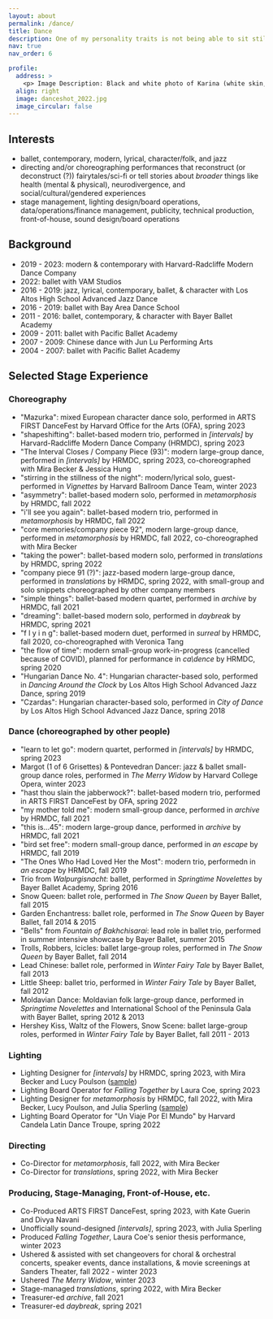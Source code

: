 ```yaml
---
layout: about
permalink: /dance/
title: Dance
description: One of my personality traits is not being able to sit still for more than 7 minutes unless absolutely needed
nav: true
nav_order: 6

profile:
  address: >
    <p> Image Description: Black and white photo of Karina (white skin, brown hair, red button-down, black leggings, white socks, blue mask) doing an attitude to the back on stage. </p>
  align: right
  image: danceshot_2022.jpg
  image_circular: false  
---
```


## Interests
- ballet, contemporary, modern, lyrical, character/folk, and jazz  
- directing and/or choreographing performances that reconstruct (or deconstruct (?)) fairytales/sci-fi or tell stories about *broader* things like health (mental & physical), neurodivergence, and social/cultural/gendered experiences
- stage management, lighting design/board operations, data/operations/finance management, publicity, technical production, front-of-house, sound design/board operations

## Background
- 2019 - 2023: modern & contemporary with Harvard-Radcliffe Modern Dance Company
- 2022: ballet with VAM Studios
- 2016 - 2019: jazz, lyrical, contemporary, ballet, & character with Los Altos High School Advanced Jazz Dance
- 2016 - 2019: ballet with Bay Area Dance School
- 2011 - 2016: ballet, contemporary, & character with Bayer Ballet Academy
- 2009 - 2011: ballet with Pacific Ballet Academy
- 2007 - 2009: Chinese dance with Jun Lu Performing Arts
- 2004 - 2007: ballet with Pacific Ballet Academy

## Selected Stage Experience
### Choreography
- "Mazurka": mixed European character dance solo, performed in ARTS FIRST DanceFest by Harvard Office for the Arts (OFA), spring 2023
- "shapeshifting": ballet-based modern trio, performed in *[intervals]* by Harvard-Radcliffe Modern Dance Company (HRMDC), spring 2023
- "The Interval Closes / Company Piece (93)": modern large-group dance, performed in *[intervals]* by HRMDC, spring 2023, co-choreographed with Mira Becker & Jessica Hung
- "stirring in the stillness of the night": modern/lyrical solo, guest-performed in *Vignettes* by Harvard Ballroom Dance Team, winter 2023
- "asymmetry": ballet-based modern solo, performed in *metamorphosis* by HRMDC, fall 2022
- "i'll see you again": ballet-based modern trio, performed in *metamorphosis* by HRMDC, fall 2022
- "core memories/company piece 92", modern large-group dance, performed in *metamorphosis* by HRMDC, fall 2022, co-choreographed with Mira Becker
- "taking the power": ballet-based modern solo, performed in *translations* by HRMDC, spring 2022
- "company piece 91 (?)": jazz-based modern large-group dance, performed in *translations* by HRMDC, spring 2022, with small-group and solo snippets choreographed by other company members
- "simple things": ballet-based modern quartet, performed in *archive* by HRMDC, fall 2021
- "dreaming": ballet-based modern solo, performed in *daybreak* by HRMDC, spring 2021
- "f l y i n g": ballet-based modern duet, performed in *surreal* by HRMDC, fall 2020, co-choreographed with Veronica Tang
- "the flow of time": modern small-group work-in-progress (cancelled because of COVID), planned for performance in *ca\dence* by HRMDC, spring 2020
- "Hungarian Dance No. 4": Hungarian character-based solo, performed in *Dancing Around the Clock* by Los Altos High School Advanced Jazz Dance, spring 2019
- "Czardas": Hungarian character-based solo, performed in *City of Dance* by Los Altos High School Advanced Jazz Dance, spring 2018

### Dance (choreographed by other people)
- "learn to let go": modern quartet, performed in *[intervals]* by HRMDC, spring 2023
- Margot (1 of 6 Grisettes) & Pontevedran Dancer: jazz & ballet small-group dance roles, performed in *The Merry Widow* by Harvard College Opera, winter 2023
- "hast thou slain the jabberwock?": ballet-based modern trio, performed in ARTS FIRST DanceFest by OFA, spring 2022
- "my mother told me": modern small-group dance, performed in *archive* by HRMDC, fall 2021
- "this is...45": modern large-group dance, performed in *archive* by HRMDC, fall 2021
- "bird set free": modern small-group dance, performed in *an escape* by HRMDC, fall 2019
- "The Ones Who Had Loved Her the Most": modern trio, performedn in *an escape* by HRMDC, fall 2019
- Trio from *Walpurgisnacht*: ballet, performed in *Springtime Novelettes* by Bayer Ballet Academy, Spring 2016
- Snow Queen: ballet role, performed in *The Snow Queen* by Bayer Ballet, fall 2015
- Garden Enchantress: ballet role, performed in *The Snow Queen* by Bayer Ballet, fall 2014 & 2015
- "Bells" from *Fountain of Bakhchisarai*: lead role in ballet trio, performed in summer intensive showcase by Bayer Ballet, summer 2015
- Trolls, Robbers, Icicles: ballet large-group roles, performed in *The Snow Queen* by Bayer Ballet, fall 2014
- Lead Chinese: ballet role, performed in *Winter Fairy Tale* by Bayer Ballet, fall 2013
- Little Sheep: ballet trio, performed in *Winter Fairy Tale* by Bayer Ballet, fall 2012
- Moldavian Dance: Moldavian folk large-group dance, performed in *Springtime Novelettes* and International School of the Peninsula Gala with Bayer Ballet, spring 2012 & 2013
- Hershey Kiss, Waltz of the Flowers, Snow Scene: ballet large-group roles, performed in *Winter Fairy Tale* by Bayer Ballet, fall 2011 - 2013

### Lighting
- Lighting Designer for *[intervals]* by HRMDC, spring 2023, with Mira Becker and Lucy Poulson ([sample](https://youtu.be/nfUNlmmZ1N8))
- Lighting Board Operator for *Falling Together* by Laura Coe, spring 2023
- Lighting Designer for *metamorphosis* by HRMDC, fall 2022, with Mira Becker, Lucy Poulson, and Julia Sperling ([sample](https://youtu.be/Lb8MAVKG4l8))
- Lighting Board Operator for "Un Viaje Por El Mundo" by Harvard Candela Latin Dance Troupe, spring 2022

### Directing
- Co-Director for *metamorphosis*, fall 2022, with Mira Becker
- Co-Director for *translations*, spring 2022, with Mira Becker

### Producing, Stage-Managing, Front-of-House, etc.
- Co-Produced ARTS FIRST DanceFest, spring 2023, with Kate Guerin and Divya Navani
- Unofficially sound-designed *[intervals]*, spring 2023, with Julia Sperling
- Produced *Falling Together*, Laura Coe's senior thesis performance, winter 2023
- Ushered & assisted with set changeovers for choral & orchestral concerts, speaker events, dance installations, & movie screenings at Sanders Theater, fall 2022 - winter 2023
- Ushered *The Merry Widow*, winter 2023
- Stage-managed *translations*, spring 2022, with Mira Becker
- Treasurer-ed *archive*, fall 2021
- Treasurer-ed *daybreak*, spring 2021
